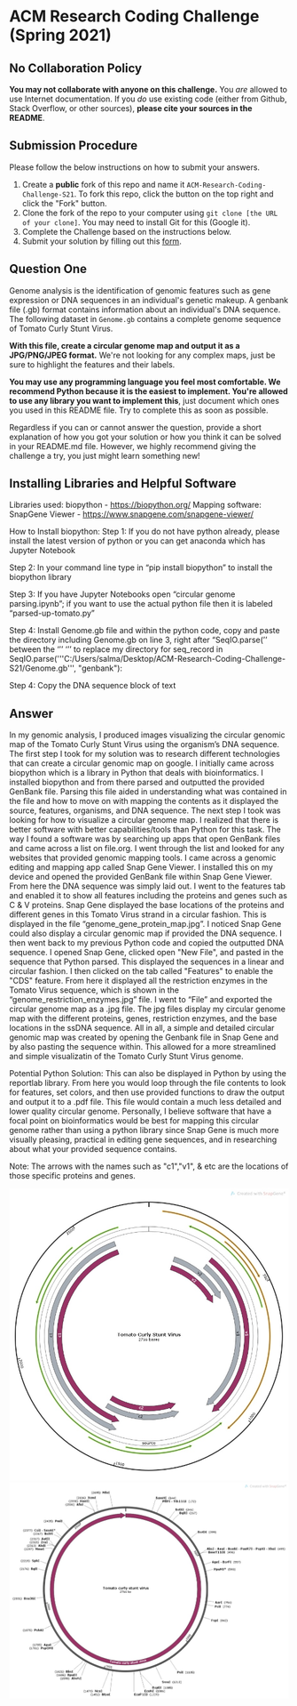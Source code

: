 # ACM Research Coding Challenge (Spring 2021)

## No Collaboration Policy

**You may not collaborate with anyone on this challenge.** You _are_ allowed to use Internet documentation. If you _do_ use existing code (either from Github, Stack Overflow, or other sources), **please cite your sources in the README**.

## Submission Procedure

Please follow the below instructions on how to submit your answers.

1. Create a **public** fork of this repo and name it `ACM-Research-Coding-Challenge-S21`. To fork this repo, click the button on the top right and click the "Fork" button.
2. Clone the fork of the repo to your computer using `git clone [the URL of your clone]`. You may need to install Git for this (Google it).
3. Complete the Challenge based on the instructions below.
4. Submit your solution by filling out this [form](https://acmutd.typeform.com/to/uqAJNXUe).

## Question One

Genome analysis is the identification of genomic features such as gene expression or DNA sequences in an individual's genetic makeup. A genbank file (.gb) format contains information about an individual's DNA sequence. The following dataset in `Genome.gb` contains a complete genome sequence of Tomato Curly Stunt Virus. 

**With this file, create a circular genome map and output it as a JPG/PNG/JPEG format.** We're not looking for any complex maps, just be sure to highlight the features and their labels.

**You may use any programming language you feel most comfortable. We recommend Python because it is the easiest to implement. You're allowed to use any library you want to implement this**, just document which ones you used in this README file. Try to complete this as soon as possible.

Regardless if you can or cannot answer the question, provide a short explanation of how you got your solution or how you think it can be solved in your README.md file. However, we highly recommend giving the challenge a try, you just might learn something new!

## Installing Libraries and Helpful Software
Libraries used: biopython - https://biopython.org/
Mapping software: SnapGene Viewer - https://www.snapgene.com/snapgene-viewer/

How to Install biopython:
Step 1: If you do not have python already, please install the latest version of python or you can get anaconda which has Jupyter Notebook

Step 2: In your command line type in “pip install biopython” to install the biopython library

Step 3: If you have Jupyter Notebooks open “circular genome parsing.ipynb”; if you want to use the actual python file then it is labeled “parsed-up-tomato.py”

Step 4: Install Genome.gb file and within the python code, copy and paste the directory including Genome.gb on line 3, right after “SeqIO.parse(’’ between the ‘’’ ‘’’ to replace my directory  for seq_record in SeqIO.parse('''C:/Users/salma/Desktop/ACM-Research-Coding-Challenge-S21/Genome.gb''', "genbank"): 

Step 4: Copy the DNA sequence block of text

## Answer 
In my genomic analysis, I produced images visualizing the circular genomic map of the Tomato Curly Stunt Virus using the organism’s DNA sequence. The first step I took for my solution was to research different technologies that can create a circular genomic map on google. I initially came across biopython which is a library in Python that deals with bioinformatics. I installed biopython and from there parsed and outputted the provided GenBank file. Parsing this file aided in understanding what was contained in the file and how to move on with mapping the contents as it displayed the source, features, organisms, and DNA sequence. The next step I took was looking for how to visualize a circular genome map. I realized that there is better software with better capabilities/tools than Python for this task. The way I found a software was by searching up apps that open GenBank files and came across a list on file.org. I went through the list and looked for any websites that provided genomic mapping tools. I came across a genomic editing and mapping app called Snap Gene Viewer. I installed this on my device and opened the provided GenBank file within Snap Gene Viewer. From here the DNA sequence was simply laid out. I went to the features tab and enabled it to show all features including the proteins and genes such as C & V proteins. Snap Gene displayed the base locations of the proteins and different genes in this Tomato Virus strand in a circular fashion. This is displayed in the file “genome_gene_protein_map.jpg”. I noticed Snap Gene could also display a circular genomic map if provided the DNA sequence. I then went back to my previous Python code and copied the outputted DNA sequence. I opened Snap Gene, clicked open "New File", and pasted in the sequence that Python parsed. This displayed the sequences in a linear and circular fashion. I then clicked on the tab called "Features" to enable the "CDS" feature. From here it displayed all the restriction enzymes in the Tomato Virus sequence, which is shown in the “genome_restriction_enzymes.jpg” file. I went to “File” and exported the circular genome map as a .jpg file. The jpg files display my circular genome map with the different proteins, genes, restriction enzymes, and the base locations in the ssDNA sequence. All in all, a simple and detailed circular genomic map was created by opening the Genbank file in Snap Gene and by also pasting the sequence within. This allowed for a more streamlined and simple visualizatin of the Tomato Curly Stunt Virus genome. 

Potential Python Solution: This can also be displayed in Python by using the reportlab library. From here you would loop through the file contents to look for features, set colors, and then use provided functions to draw the output and output it to a .pdf file. This file would contain a much less detailed and lower quality circular genome. Personally, I believe software that have a focal point on bioinformatics would be best for mapping this circular genome rather than using a python library since Snap Gene is much more visually pleasing, practical in editing gene sequences, and in researching about what your provided sequence contains. 

Note: The arrows with the names such as "c1","v1", & etc are the locations of those specific proteins and genes.

![](genome_gene_protein_map.jpg)
![](genome_restriction_enzymes.jpg)
